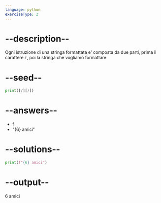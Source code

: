 ```yaml
---
language: python
exerciseType: 2
---
```


# --description--

Ogni istruzione di una stringa formattata e' composta da due parti, prima il carattere `f`, poi la stringa che vogliamo formattare

# --seed--

```python
print([/][/])
```

# --answers--

- f
- "{6} amici"

# --solutions--

```python
print(f"{6} amici")
```

# --output--

6 amici
